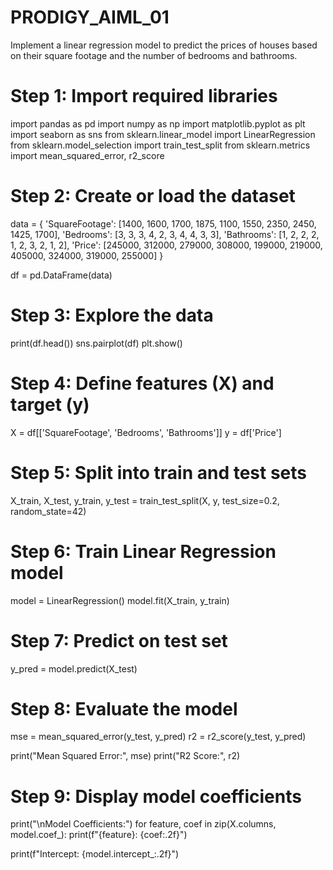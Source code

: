 # PRODIGY_AIML_01
Implement a linear regression model to predict the prices of houses based on their square footage and the number of bedrooms and bathrooms.
# Step 1: Import required libraries
import pandas as pd
import numpy as np
import matplotlib.pyplot as plt
import seaborn as sns
from sklearn.linear_model import LinearRegression
from sklearn.model_selection import train_test_split
from sklearn.metrics import mean_squared_error, r2_score

# Step 2: Create or load the dataset
data = {
    'SquareFootage': [1400, 1600, 1700, 1875, 1100, 1550, 2350, 2450, 1425, 1700],
    'Bedrooms': [3, 3, 3, 4, 2, 3, 4, 4, 3, 3],
    'Bathrooms': [1, 2, 2, 2, 1, 2, 3, 2, 1, 2],
    'Price': [245000, 312000, 279000, 308000, 199000, 219000, 405000, 324000, 319000, 255000]
}

df = pd.DataFrame(data)

# Step 3: Explore the data
print(df.head())
sns.pairplot(df)
plt.show()

# Step 4: Define features (X) and target (y)
X = df[['SquareFootage', 'Bedrooms', 'Bathrooms']]
y = df['Price']

# Step 5: Split into train and test sets
X_train, X_test, y_train, y_test = train_test_split(X, y, test_size=0.2, random_state=42)

# Step 6: Train Linear Regression model
model = LinearRegression()
model.fit(X_train, y_train)

# Step 7: Predict on test set
y_pred = model.predict(X_test)

# Step 8: Evaluate the model
mse = mean_squared_error(y_test, y_pred)
r2 = r2_score(y_test, y_pred)

print("Mean Squared Error:", mse)
print("R2 Score:", r2)

# Step 9: Display model coefficients
print("\nModel Coefficients:")
for feature, coef in zip(X.columns, model.coef_):
    print(f"{feature}: {coef:.2f}")

print(f"Intercept: {model.intercept_:.2f}")
